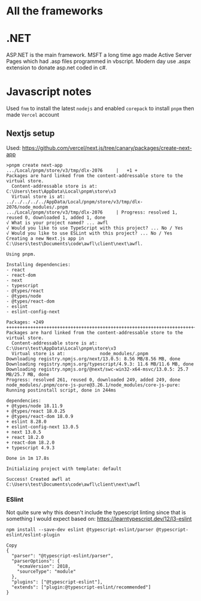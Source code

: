 # All the frameworks

# .NET 
ASP.NET is the main framework. MSFT a long time ago made Active Server Pages which had .asp files programmed in vbscript. Modern day use .aspx extension to donate asp.net coded in c#.

# Javascript notes
Used `fnm` to install the latest `nodejs` and enabled `corepack` to install `pnpm` then made `Vercel` account
## Nextjs setup

Used: https://github.com/vercel/next.js/tree/canary/packages/create-next-app
```
>pnpm create next-app
.../Local/pnpm/store/v3/tmp/dlx-2076     |   +1 +
Packages are hard linked from the content-addressable store to the virtual store.
  Content-addressable store is at: C:\Users\test\AppData\Local\pnpm\store\v3
  Virtual store is at:             ../../../../../AppData/Local/pnpm/store/v3/tmp/dlx-2076/node_modules/.pnpm
.../Local/pnpm/store/v3/tmp/dlx-2076     | Progress: resolved 1, reused 0, downloaded 1, added 1, done
√ What is your project named? ... awfl
√ Would you like to use TypeScript with this project? ... No / Yes
√ Would you like to use ESLint with this project? ... No / Yes
Creating a new Next.js app in C:\Users\test\Documents\code\awfl\client\next\awfl.

Using pnpm.

Installing dependencies:
- react
- react-dom
- next
- typescript
- @types/react
- @types/node
- @types/react-dom
- eslint
- eslint-config-next

Packages: +249
++++++++++++++++++++++++++++++++++++++++++++++++++++++++++++++++++++++++++++++++++++++++++++++++++++++++++++++++++++++
Packages are hard linked from the content-addressable store to the virtual store.
  Content-addressable store is at: C:\Users\test\AppData\Local\pnpm\store\v3
  Virtual store is at:             node_modules/.pnpm
Downloading registry.npmjs.org/next/13.0.5: 8.56 MB/8.56 MB, done
Downloading registry.npmjs.org/typescript/4.9.3: 11.6 MB/11.6 MB, done
Downloading registry.npmjs.org/@next/swc-win32-x64-msvc/13.0.5: 25.7 MB/25.7 MB, done
Progress: resolved 261, reused 0, downloaded 249, added 249, done
node_modules/.pnpm/core-js-pure@3.26.1/node_modules/core-js-pure: Running postinstall script, done in 244ms

dependencies:
+ @types/node 18.11.9
+ @types/react 18.0.25
+ @types/react-dom 18.0.9
+ eslint 8.28.0
+ eslint-config-next 13.0.5
+ next 13.0.5
+ react 18.2.0
+ react-dom 18.2.0
+ typescript 4.9.3

Done in 1m 17.8s

Initializing project with template: default

Success! Created awfl at C:\Users\test\Documents\code\awfl\client\next\awfl
```

### ESlint
Not quite sure why this doesn't include the typescript linting since that is something I would expect based on: https://learntypescript.dev/12/l3-eslint
```
npm install --save-dev eslint @typescript-eslint/parser @typescript-eslint/eslint-plugin
```
```
Copy
{
  "parser": "@typescript-eslint/parser",
  "parserOptions": {
    "ecmaVersion": 2018,
    "sourceType": "module"
  },
  "plugins": ["@typescript-eslint"],
  "extends": ["plugin:@typescript-eslint/recommended"]
}
```